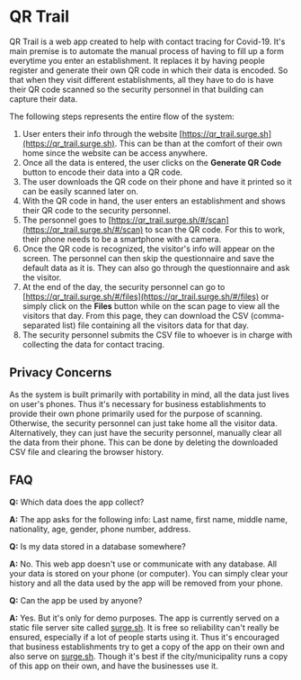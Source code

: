 # QR Trail

QR Trail is a web app created to help with contact tracing for Covid-19. It's main premise is to automate the manual process of having to fill up a form everytime you enter an establishment. It replaces it by having people register and generate their own QR code in which their data is encoded. So that when they visit different establishments, all they have to do is have their QR code scanned so the security personnel in that building can capture their data.

The following steps represents the entire flow of the system:

1. User enters their info through the website [https://qr_trail.surge.sh](https://qr_trail.surge.sh). This can be than at the comfort of their own home since the website can be access anywhere. 
2. Once all the data is entered, the user clicks on the **Generate QR Code** button to encode their data into a QR code.
3. The user downloads the QR code on their phone and have it printed so it can be easily scanned later on.
4. With the QR code in hand, the user enters an establishment and shows their QR code to the security personnel. 
5. The personnel goes to [https://qr_trail.surge.sh/#/scan](https://qr_trail.surge.sh/#/scan) to scan the QR code. For this to work, their phone needs to be a smartphone with a camera.
6. Once the QR code is recognized, the visitor's info will appear on the screen. The personnel can then skip the questionnaire and save the default data as it is. They can also go through the questionnaire and ask the visitor. 
7. At the end of the day, the security personnel can go to [https://qr_trail.surge.sh/#/files](https://qr_trail.surge.sh/#/files) or simply click on the **Files** button while on the scan page to view all the visitors that day. From this page, they can download the CSV (comma-separated list) file containing all the visitors data for that day.
8. The security personnel submits the CSV file to whoever is in charge with collecting the data for contact tracing.

## Privacy Concerns

As the system is built primarily with portability in mind, all the data just lives on user's phones. Thus it's necessary for business establishments to provide their own phone primarily used for the purpose of scanning. Otherwise, the security personnel can just take home all the visitor data.
Alternatively, they can just have the security personnel, manually clear all the data from their phone. This can be done by deleting the downloaded CSV file and clearing the browser history.

## FAQ

**Q:** Which data does the app collect?

**A:** The app asks for the following info: Last name, first name, middle name, nationality, age, gender, phone number, address.


**Q:** Is my data stored in a database somewhere?

**A:** No. This web app doesn't use or communicate with any database. All your data is stored on your phone (or computer). You can simply clear your history and all the data used by the app will be removed from your phone.


**Q:** Can the app be used by anyone?

**A:** Yes. But it's only for demo purposes. The app is currently served on a static file server site called [surge.sh](https://surge.sh). It is free so reliability can't really be ensured, especially if a lot of people starts using it. Thus it's encouraged that business establishments try to get a copy of the app on their own and also serve on [surge.sh](https://surge.sh). Though it's best if the city/municipality runs a copy of this app on their own, and have the businesses use it.
